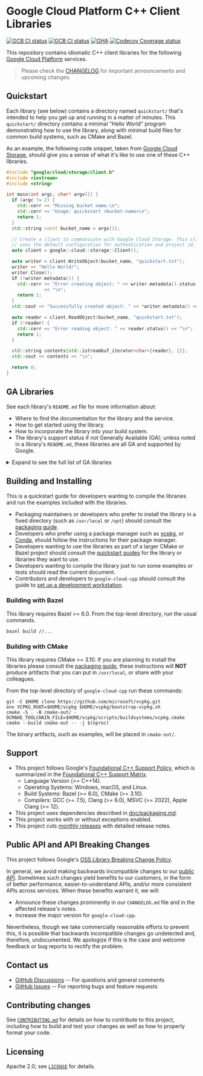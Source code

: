 # Google Cloud Platform C++ Client Libraries

<!-- This file is automatically generated by ci/test-markdown/generate-readme.sh -->

[![GCB CI status][gcb-clang-tidy-shield]][gcb-clang-tidy-link]
[![GCB CI status][gcb-asan-shield]][gcb-asan-link]
[![GHA][gha-shield]][gha-link]
[![Codecov Coverage status][codecov-shield]][codecov-link]

This repository contains idiomatic C++ client libraries for the following
[Google Cloud Platform](https://cloud.google.com/) services.

> Please check the [CHANGELOG] for important announcements and upcoming changes.

## Quickstart

Each library (see below) contains a directory named `quickstart/` that's
intended to help you get up and running in a matter of minutes. This
`quickstart/` directory contains a minimal "Hello World" program demonstrating
how to use the library, along with minimal build files for common build systems,
such as CMake and Bazel.

As an example, the following code snippet, taken from
[Google Cloud Storage](google/cloud/storage/README.md), should give you a sense
of what it's like to use one of these C++ libraries.

<!-- inject-quickstart-start -->

```cc
#include "google/cloud/storage/client.h"
#include <iostream>
#include <string>

int main(int argc, char* argv[]) {
  if (argc != 2) {
    std::cerr << "Missing bucket name.\n";
    std::cerr << "Usage: quickstart <bucket-name>\n";
    return 1;
  }
  std::string const bucket_name = argv[1];

  // Create a client to communicate with Google Cloud Storage. This client
  // uses the default configuration for authentication and project id.
  auto client = google::cloud::storage::Client();

  auto writer = client.WriteObject(bucket_name, "quickstart.txt");
  writer << "Hello World!";
  writer.Close();
  if (!writer.metadata()) {
    std::cerr << "Error creating object: " << writer.metadata().status()
              << "\n";
    return 1;
  }
  std::cout << "Successfully created object: " << *writer.metadata() << "\n";

  auto reader = client.ReadObject(bucket_name, "quickstart.txt");
  if (!reader) {
    std::cerr << "Error reading object: " << reader.status() << "\n";
    return 1;
  }

  std::string contents{std::istreambuf_iterator<char>{reader}, {}};
  std::cout << contents << "\n";

  return 0;
}
```

<!-- inject-quickstart-end -->

## GA Libraries

See each library's `README.md` file for more information about:

- Where to find the documentation for the library and the service.
- How to get started using the library.
- How to incorporate the library into your build system.
- The library's support status if not Generally Available (GA); unless noted in
  a library's `README.md`, these libraries are all GA and supported by Google.

<details>
<summary>Expand to see the full list of GA libraries</summary>

<!-- inject-GA-features-start -->

- [Access Approval API](google/cloud/accessapproval/README.md)
  [[quickstart]](google/cloud/accessapproval/quickstart/README.md)
  [[reference]](https://cloud.google.com/cpp/docs/reference/accessapproval/latest)
- [Access Context Manager API](google/cloud/accesscontextmanager/README.md)
  [[quickstart]](google/cloud/accesscontextmanager/quickstart/README.md)
  [[reference]](https://cloud.google.com/cpp/docs/reference/accesscontextmanager/latest)
- [Advisory Notifications API](google/cloud/advisorynotifications/README.md)
  [[quickstart]](google/cloud/advisorynotifications/quickstart/README.md)
  [[reference]](https://cloud.google.com/cpp/docs/reference/advisorynotifications/latest)
- [Vertex AI API](google/cloud/aiplatform/README.md)
  [[quickstart]](google/cloud/aiplatform/quickstart/README.md)
  [[reference]](https://cloud.google.com/cpp/docs/reference/aiplatform/latest)
- [AlloyDB API](google/cloud/alloydb/README.md)
  [[quickstart]](google/cloud/alloydb/quickstart/README.md)
  [[reference]](https://cloud.google.com/cpp/docs/reference/alloydb/latest)
- [API Gateway API](google/cloud/apigateway/README.md)
  [[quickstart]](google/cloud/apigateway/quickstart/README.md)
  [[reference]](https://cloud.google.com/cpp/docs/reference/apigateway/latest)
- [Apigee Connect API](google/cloud/apigeeconnect/README.md)
  [[quickstart]](google/cloud/apigeeconnect/quickstart/README.md)
  [[reference]](https://cloud.google.com/cpp/docs/reference/apigeeconnect/latest)
- [API Keys API](google/cloud/apikeys/README.md)
  [[quickstart]](google/cloud/apikeys/quickstart/README.md)
  [[reference]](https://cloud.google.com/cpp/docs/reference/apikeys/latest)
- [App Engine Admin API](google/cloud/appengine/README.md)
  [[quickstart]](google/cloud/appengine/quickstart/README.md)
  [[reference]](https://cloud.google.com/cpp/docs/reference/appengine/latest)
- [App Hub API](google/cloud/apphub/README.md)
  [[quickstart]](google/cloud/apphub/quickstart/README.md)
  [[reference]](https://cloud.google.com/cpp/docs/reference/apphub/latest)
- [Artifact Registry API](google/cloud/artifactregistry/README.md)
  [[quickstart]](google/cloud/artifactregistry/quickstart/README.md)
  [[reference]](https://cloud.google.com/cpp/docs/reference/artifactregistry/latest)
- [Cloud Asset API](google/cloud/asset/README.md)
  [[quickstart]](google/cloud/asset/quickstart/README.md)
  [[reference]](https://cloud.google.com/cpp/docs/reference/asset/latest)
- [Assured Workloads API](google/cloud/assuredworkloads/README.md)
  [[quickstart]](google/cloud/assuredworkloads/quickstart/README.md)
  [[reference]](https://cloud.google.com/cpp/docs/reference/assuredworkloads/latest)
- [Cloud AutoML API](google/cloud/automl/README.md)
  [[quickstart]](google/cloud/automl/quickstart/README.md)
  [[reference]](https://cloud.google.com/cpp/docs/reference/automl/latest)
- [Backup and DR Service API](google/cloud/backupdr/README.md)
  [[quickstart]](google/cloud/backupdr/quickstart/README.md)
  [[reference]](https://cloud.google.com/cpp/docs/reference/backupdr/latest)
- [Bare Metal Solution API](google/cloud/baremetalsolution/README.md)
  [[quickstart]](google/cloud/baremetalsolution/quickstart/README.md)
  [[reference]](https://cloud.google.com/cpp/docs/reference/baremetalsolution/latest)
- [Batch API](google/cloud/batch/README.md)
  [[quickstart]](google/cloud/batch/quickstart/README.md)
  [[reference]](https://cloud.google.com/cpp/docs/reference/batch/latest)
- [BeyondCorp API](google/cloud/beyondcorp/README.md)
  [[quickstart]](google/cloud/beyondcorp/quickstart/README.md)
  [[reference]](https://cloud.google.com/cpp/docs/reference/beyondcorp/latest)
- [Google Cloud BigQuery](google/cloud/bigquery/README.md)
  [[quickstart]](google/cloud/bigquery/quickstart/README.md)
  [[reference]](https://cloud.google.com/cpp/docs/reference/bigquery/latest)
- [BigQuery API](google/cloud/bigquerycontrol/README.md)
  [[quickstart]](google/cloud/bigquerycontrol/quickstart/README.md)
  [[reference]](https://cloud.google.com/cpp/docs/reference/bigquerycontrol/latest)
- [Google Cloud Bigtable](google/cloud/bigtable/README.md)
  [[quickstart]](google/cloud/bigtable/quickstart/README.md)
  [[reference]](https://cloud.google.com/cpp/docs/reference/bigtable/latest)
- [Cloud Billing Budget API](google/cloud/billing/README.md)
  [[quickstart]](google/cloud/billing/quickstart/README.md)
  [[reference]](https://cloud.google.com/cpp/docs/reference/billing/latest)
- [Binary Authorization API](google/cloud/binaryauthorization/README.md)
  [[quickstart]](google/cloud/binaryauthorization/quickstart/README.md)
  [[reference]](https://cloud.google.com/cpp/docs/reference/binaryauthorization/latest)
- [Certificate Manager API](google/cloud/certificatemanager/README.md)
  [[quickstart]](google/cloud/certificatemanager/quickstart/README.md)
  [[reference]](https://cloud.google.com/cpp/docs/reference/certificatemanager/latest)
- [Cloud Channel API](google/cloud/channel/README.md)
  [[quickstart]](google/cloud/channel/quickstart/README.md)
  [[reference]](https://cloud.google.com/cpp/docs/reference/channel/latest)
- [Cloud Build API](google/cloud/cloudbuild/README.md)
  [[quickstart]](google/cloud/cloudbuild/quickstart/README.md)
  [[reference]](https://cloud.google.com/cpp/docs/reference/cloudbuild/latest)
- [Cloud Controls Partner API](google/cloud/cloudcontrolspartner/README.md)
  [[quickstart]](google/cloud/cloudcontrolspartner/quickstart/README.md)
  [[reference]](https://cloud.google.com/cpp/docs/reference/cloudcontrolspartner/latest)
- [Cloud Quotas API](google/cloud/cloudquotas/README.md)
  [[quickstart]](google/cloud/cloudquotas/quickstart/README.md)
  [[reference]](https://cloud.google.com/cpp/docs/reference/cloudquotas/latest)
- [Cloud Commerce Consumer Procurement API](google/cloud/commerce/README.md)
  [[quickstart]](google/cloud/commerce/quickstart/README.md)
  [[reference]](https://cloud.google.com/cpp/docs/reference/commerce/latest)
- [Cloud Composer](google/cloud/composer/README.md)
  [[quickstart]](google/cloud/composer/quickstart/README.md)
  [[reference]](https://cloud.google.com/cpp/docs/reference/composer/latest)
- [Compute Engine API](google/cloud/compute/README.md)
  [[quickstart]](google/cloud/compute/quickstart/README.md)
  [[reference]](https://cloud.google.com/cpp/docs/reference/compute/latest)
- [Confidential Computing API](google/cloud/confidentialcomputing/README.md)
  [[quickstart]](google/cloud/confidentialcomputing/quickstart/README.md)
  [[reference]](https://cloud.google.com/cpp/docs/reference/confidentialcomputing/latest)
- [Infrastructure Manager API](google/cloud/config/README.md)
  [[quickstart]](google/cloud/config/quickstart/README.md)
  [[reference]](https://cloud.google.com/cpp/docs/reference/config/latest)
- [Connectors API](google/cloud/connectors/README.md)
  [[quickstart]](google/cloud/connectors/quickstart/README.md)
  [[reference]](https://cloud.google.com/cpp/docs/reference/connectors/latest)
- [Contact Center AI Insights API](google/cloud/contactcenterinsights/README.md)
  [[quickstart]](google/cloud/contactcenterinsights/quickstart/README.md)
  [[reference]](https://cloud.google.com/cpp/docs/reference/contactcenterinsights/latest)
- [Kubernetes Engine API](google/cloud/container/README.md)
  [[quickstart]](google/cloud/container/quickstart/README.md)
  [[reference]](https://cloud.google.com/cpp/docs/reference/container/latest)
- [Container Analysis API](google/cloud/containeranalysis/README.md)
  [[quickstart]](google/cloud/containeranalysis/quickstart/README.md)
  [[reference]](https://cloud.google.com/cpp/docs/reference/containeranalysis/latest)
- [Document AI Warehouse API](google/cloud/contentwarehouse/README.md)
  [[quickstart]](google/cloud/contentwarehouse/quickstart/README.md)
  [[reference]](https://cloud.google.com/cpp/docs/reference/contentwarehouse/latest)
- [Google Cloud Data Catalog API](google/cloud/datacatalog/README.md)
  [[quickstart]](google/cloud/datacatalog/quickstart/README.md)
  [[reference]](https://cloud.google.com/cpp/docs/reference/datacatalog/latest)
- [Cloud Data Fusion API](google/cloud/datafusion/README.md)
  [[quickstart]](google/cloud/datafusion/quickstart/README.md)
  [[reference]](https://cloud.google.com/cpp/docs/reference/datafusion/latest)
- [Database Migration API](google/cloud/datamigration/README.md)
  [[quickstart]](google/cloud/datamigration/quickstart/README.md)
  [[reference]](https://cloud.google.com/cpp/docs/reference/datamigration/latest)
- [Cloud Dataplex API](google/cloud/dataplex/README.md)
  [[quickstart]](google/cloud/dataplex/quickstart/README.md)
  [[reference]](https://cloud.google.com/cpp/docs/reference/dataplex/latest)
- [Cloud Dataproc API](google/cloud/dataproc/README.md)
  [[quickstart]](google/cloud/dataproc/quickstart/README.md)
  [[reference]](https://cloud.google.com/cpp/docs/reference/dataproc/latest)
- [Cloud Datastore API](google/cloud/datastore/README.md)
  [[quickstart]](google/cloud/datastore/quickstart/README.md)
  [[reference]](https://cloud.google.com/cpp/docs/reference/datastore/latest)
- [Datastream API](google/cloud/datastream/README.md)
  [[quickstart]](google/cloud/datastream/quickstart/README.md)
  [[reference]](https://cloud.google.com/cpp/docs/reference/datastream/latest)
- [Google Cloud Deploy API](google/cloud/deploy/README.md)
  [[quickstart]](google/cloud/deploy/quickstart/README.md)
  [[reference]](https://cloud.google.com/cpp/docs/reference/deploy/latest)
- [Developer Connect API](google/cloud/developerconnect/README.md)
  [[quickstart]](google/cloud/developerconnect/quickstart/README.md)
  [[reference]](https://cloud.google.com/cpp/docs/reference/developerconnect/latest)
- [Dialogflow CX API](google/cloud/dialogflow_cx/README.md)
  [[quickstart]](google/cloud/dialogflow_cx/quickstart/README.md)
  [[reference]](https://cloud.google.com/cpp/docs/reference/dialogflow_cx/latest)
- [Dialogflow ES API](google/cloud/dialogflow_es/README.md)
  [[quickstart]](google/cloud/dialogflow_es/quickstart/README.md)
  [[reference]](https://cloud.google.com/cpp/docs/reference/dialogflow_es/latest)
- [Discovery Engine API](google/cloud/discoveryengine/README.md)
  [[quickstart]](google/cloud/discoveryengine/quickstart/README.md)
  [[reference]](https://cloud.google.com/cpp/docs/reference/discoveryengine/latest)
- [Cloud Data Loss Prevention (DLP) API](google/cloud/dlp/README.md)
  [[quickstart]](google/cloud/dlp/quickstart/README.md)
  [[reference]](https://cloud.google.com/cpp/docs/reference/dlp/latest)
- [Cloud Document AI API](google/cloud/documentai/README.md)
  [[quickstart]](google/cloud/documentai/quickstart/README.md)
  [[reference]](https://cloud.google.com/cpp/docs/reference/documentai/latest)
- [Cloud Domains API](google/cloud/domains/README.md)
  [[quickstart]](google/cloud/domains/quickstart/README.md)
  [[reference]](https://cloud.google.com/cpp/docs/reference/domains/latest)
- [Distributed Cloud Edge Container API](google/cloud/edgecontainer/README.md)
  [[quickstart]](google/cloud/edgecontainer/quickstart/README.md)
  [[reference]](https://cloud.google.com/cpp/docs/reference/edgecontainer/latest)
- [Distributed Cloud Edge Network API](google/cloud/edgenetwork/README.md)
  [[quickstart]](google/cloud/edgenetwork/quickstart/README.md)
  [[reference]](https://cloud.google.com/cpp/docs/reference/edgenetwork/latest)
- [Essential Contacts API](google/cloud/essentialcontacts/README.md)
  [[quickstart]](google/cloud/essentialcontacts/quickstart/README.md)
  [[reference]](https://cloud.google.com/cpp/docs/reference/essentialcontacts/latest)
- [Eventarc API](google/cloud/eventarc/README.md)
  [[quickstart]](google/cloud/eventarc/quickstart/README.md)
  [[reference]](https://cloud.google.com/cpp/docs/reference/eventarc/latest)
- [Cloud Filestore API](google/cloud/filestore/README.md)
  [[quickstart]](google/cloud/filestore/quickstart/README.md)
  [[reference]](https://cloud.google.com/cpp/docs/reference/filestore/latest)
- [Financial Services API](google/cloud/financialservices/README.md)
  [[quickstart]](google/cloud/financialservices/quickstart/README.md)
  [[reference]](https://cloud.google.com/cpp/docs/reference/financialservices/latest)
- [Cloud Functions API](google/cloud/functions/README.md)
  [[quickstart]](google/cloud/functions/quickstart/README.md)
  [[reference]](https://cloud.google.com/cpp/docs/reference/functions/latest)
- [Backup for GKE API](google/cloud/gkebackup/README.md)
  [[quickstart]](google/cloud/gkebackup/quickstart/README.md)
  [[reference]](https://cloud.google.com/cpp/docs/reference/gkebackup/latest)
- [Connect Gateway API](google/cloud/gkeconnect/README.md)
  [[quickstart]](google/cloud/gkeconnect/quickstart/README.md)
  [[reference]](https://cloud.google.com/cpp/docs/reference/gkeconnect/latest)
- [GKE Hub](google/cloud/gkehub/README.md)
  [[quickstart]](google/cloud/gkehub/quickstart/README.md)
  [[reference]](https://cloud.google.com/cpp/docs/reference/gkehub/latest)
- [Anthos Multi-Cloud API](google/cloud/gkemulticloud/README.md)
  [[quickstart]](google/cloud/gkemulticloud/quickstart/README.md)
  [[reference]](https://cloud.google.com/cpp/docs/reference/gkemulticloud/latest)
- [Google Cloud IAM](google/cloud/iam/README.md)
  [[quickstart]](google/cloud/iam/quickstart/README.md)
  [[reference]](https://cloud.google.com/cpp/docs/reference/iam/latest)
- [Cloud Identity-Aware Proxy API](google/cloud/iap/README.md)
  [[quickstart]](google/cloud/iap/quickstart/README.md)
  [[reference]](https://cloud.google.com/cpp/docs/reference/iap/latest)
- [Cloud IDS API](google/cloud/ids/README.md)
  [[quickstart]](google/cloud/ids/quickstart/README.md)
  [[reference]](https://cloud.google.com/cpp/docs/reference/ids/latest)
- [Cloud Key Management Service (KMS) API](google/cloud/kms/README.md)
  [[quickstart]](google/cloud/kms/quickstart/README.md)
  [[reference]](https://cloud.google.com/cpp/docs/reference/kms/latest)
- [Cloud Natural Language API](google/cloud/language/README.md)
  [[quickstart]](google/cloud/language/quickstart/README.md)
  [[reference]](https://cloud.google.com/cpp/docs/reference/language/latest)
- [Google Cloud Logging](google/cloud/logging/README.md)
  [[quickstart]](google/cloud/logging/quickstart/README.md)
  [[reference]](https://cloud.google.com/cpp/docs/reference/logging/latest)
- [Managed Service for Microsoft Active Directory API](google/cloud/managedidentities/README.md)
  [[quickstart]](google/cloud/managedidentities/quickstart/README.md)
  [[reference]](https://cloud.google.com/cpp/docs/reference/managedidentities/latest)
- [Managed Service for Apache Kafka API](google/cloud/managedkafka/README.md)
  [[quickstart]](google/cloud/managedkafka/quickstart/README.md)
  [[reference]](https://cloud.google.com/cpp/docs/reference/managedkafka/latest)
- [Cloud Memorystore for Memcached API](google/cloud/memcache/README.md)
  [[quickstart]](google/cloud/memcache/quickstart/README.md)
  [[reference]](https://cloud.google.com/cpp/docs/reference/memcache/latest)
- [Dataproc Metastore API](google/cloud/metastore/README.md)
  [[quickstart]](google/cloud/metastore/quickstart/README.md)
  [[reference]](https://cloud.google.com/cpp/docs/reference/metastore/latest)
- [Migration Center API](google/cloud/migrationcenter/README.md)
  [[quickstart]](google/cloud/migrationcenter/quickstart/README.md)
  [[reference]](https://cloud.google.com/cpp/docs/reference/migrationcenter/latest)
- [Cloud Monitoring API](google/cloud/monitoring/README.md)
  [[quickstart]](google/cloud/monitoring/quickstart/README.md)
  [[reference]](https://cloud.google.com/cpp/docs/reference/monitoring/latest)
- [NetApp API](google/cloud/netapp/README.md)
  [[quickstart]](google/cloud/netapp/quickstart/README.md)
  [[reference]](https://cloud.google.com/cpp/docs/reference/netapp/latest)
- [Network Connectivity API](google/cloud/networkconnectivity/README.md)
  [[quickstart]](google/cloud/networkconnectivity/quickstart/README.md)
  [[reference]](https://cloud.google.com/cpp/docs/reference/networkconnectivity/latest)
- [Network Management API](google/cloud/networkmanagement/README.md)
  [[quickstart]](google/cloud/networkmanagement/quickstart/README.md)
  [[reference]](https://cloud.google.com/cpp/docs/reference/networkmanagement/latest)
- [Network Security API](google/cloud/networksecurity/README.md)
  [[quickstart]](google/cloud/networksecurity/quickstart/README.md)
  [[reference]](https://cloud.google.com/cpp/docs/reference/networksecurity/latest)
- [Network Services API](google/cloud/networkservices/README.md)
  [[quickstart]](google/cloud/networkservices/quickstart/README.md)
  [[reference]](https://cloud.google.com/cpp/docs/reference/networkservices/latest)
- [Notebooks API](google/cloud/notebooks/README.md)
  [[quickstart]](google/cloud/notebooks/quickstart/README.md)
  [[reference]](https://cloud.google.com/cpp/docs/reference/notebooks/latest)
- [OAuth2 Access Token Generation](google/cloud/oauth2/README.md)
  [[quickstart]](google/cloud/oauth2/quickstart/README.md)
  [[reference]](https://cloud.google.com/cpp/docs/reference/oauth2/latest)
- [Cloud Optimization API](google/cloud/optimization/README.md)
  [[quickstart]](google/cloud/optimization/quickstart/README.md)
  [[reference]](https://cloud.google.com/cpp/docs/reference/optimization/latest)
- [Organization Policy API](google/cloud/orgpolicy/README.md)
  [[quickstart]](google/cloud/orgpolicy/quickstart/README.md)
  [[reference]](https://cloud.google.com/cpp/docs/reference/orgpolicy/latest)
- [OS Config API](google/cloud/osconfig/README.md)
  [[quickstart]](google/cloud/osconfig/quickstart/README.md)
  [[reference]](https://cloud.google.com/cpp/docs/reference/osconfig/latest)
- [Cloud OS Login API](google/cloud/oslogin/README.md)
  [[quickstart]](google/cloud/oslogin/quickstart/README.md)
  [[reference]](https://cloud.google.com/cpp/docs/reference/oslogin/latest)
- [Parallelstore API](google/cloud/parallelstore/README.md)
  [[quickstart]](google/cloud/parallelstore/quickstart/README.md)
  [[reference]](https://cloud.google.com/cpp/docs/reference/parallelstore/latest)
- [Parameter Manager API](google/cloud/parametermanager/README.md)
  [[quickstart]](google/cloud/parametermanager/quickstart/README.md)
  [[reference]](https://cloud.google.com/cpp/docs/reference/parametermanager/latest)
- [Policy Simulator API](google/cloud/policysimulator/README.md)
  [[quickstart]](google/cloud/policysimulator/quickstart/README.md)
  [[reference]](https://cloud.google.com/cpp/docs/reference/policysimulator/latest)
- [Policy Troubleshooter API](google/cloud/policytroubleshooter/README.md)
  [[quickstart]](google/cloud/policytroubleshooter/quickstart/README.md)
  [[reference]](https://cloud.google.com/cpp/docs/reference/policytroubleshooter/latest)
- [Certificate Authority API](google/cloud/privateca/README.md)
  [[quickstart]](google/cloud/privateca/quickstart/README.md)
  [[reference]](https://cloud.google.com/cpp/docs/reference/privateca/latest)
- [Privileged Access Manager API](google/cloud/privilegedaccessmanager/README.md)
  [[quickstart]](google/cloud/privilegedaccessmanager/quickstart/README.md)
  [[reference]](https://cloud.google.com/cpp/docs/reference/privilegedaccessmanager/latest)
- [Cloud Profiler API](google/cloud/profiler/README.md)
  [[quickstart]](google/cloud/profiler/quickstart/README.md)
  [[reference]](https://cloud.google.com/cpp/docs/reference/profiler/latest)
- [Public Certificate Authority API](google/cloud/publicca/README.md)
  [[quickstart]](google/cloud/publicca/quickstart/README.md)
  [[reference]](https://cloud.google.com/cpp/docs/reference/publicca/latest)
- [Google Cloud Pub/Sub](google/cloud/pubsub/README.md)
  [[quickstart]](google/cloud/pubsub/quickstart/README.md)
  [[reference]](https://cloud.google.com/cpp/docs/reference/pubsub/latest)
- [Rapid Migration Assessment API](google/cloud/rapidmigrationassessment/README.md)
  [[quickstart]](google/cloud/rapidmigrationassessment/quickstart/README.md)
  [[reference]](https://cloud.google.com/cpp/docs/reference/rapidmigrationassessment/latest)
- [reCAPTCHA Enterprise API](google/cloud/recaptchaenterprise/README.md)
  [[quickstart]](google/cloud/recaptchaenterprise/quickstart/README.md)
  [[reference]](https://cloud.google.com/cpp/docs/reference/recaptchaenterprise/latest)
- [Recommender](google/cloud/recommender/README.md)
  [[quickstart]](google/cloud/recommender/quickstart/README.md)
  [[reference]](https://cloud.google.com/cpp/docs/reference/recommender/latest)
- [Google Cloud Memorystore for Redis API](google/cloud/redis/README.md)
  [[quickstart]](google/cloud/redis/quickstart/README.md)
  [[reference]](https://cloud.google.com/cpp/docs/reference/redis/latest)
- [Cloud Resource Manager API](google/cloud/resourcemanager/README.md)
  [[quickstart]](google/cloud/resourcemanager/quickstart/README.md)
  [[reference]](https://cloud.google.com/cpp/docs/reference/resourcemanager/latest)
- [Retail API](google/cloud/retail/README.md)
  [[quickstart]](google/cloud/retail/quickstart/README.md)
  [[reference]](https://cloud.google.com/cpp/docs/reference/retail/latest)
- [Cloud Run Admin API](google/cloud/run/README.md)
  [[quickstart]](google/cloud/run/quickstart/README.md)
  [[reference]](https://cloud.google.com/cpp/docs/reference/run/latest)
- [Cloud Scheduler API](google/cloud/scheduler/README.md)
  [[quickstart]](google/cloud/scheduler/quickstart/README.md)
  [[reference]](https://cloud.google.com/cpp/docs/reference/scheduler/latest)
- [Secret Manager API](google/cloud/secretmanager/README.md)
  [[quickstart]](google/cloud/secretmanager/quickstart/README.md)
  [[reference]](https://cloud.google.com/cpp/docs/reference/secretmanager/latest)
- [Secure Source Manager API](google/cloud/securesourcemanager/README.md)
  [[quickstart]](google/cloud/securesourcemanager/quickstart/README.md)
  [[reference]](https://cloud.google.com/cpp/docs/reference/securesourcemanager/latest)
- [Security Command Center API](google/cloud/securitycenter/README.md)
  [[quickstart]](google/cloud/securitycenter/quickstart/README.md)
  [[reference]](https://cloud.google.com/cpp/docs/reference/securitycenter/latest)
- [Security Center Management API](google/cloud/securitycentermanagement/README.md)
  [[quickstart]](google/cloud/securitycentermanagement/quickstart/README.md)
  [[reference]](https://cloud.google.com/cpp/docs/reference/securitycentermanagement/latest)
- [Service Control API](google/cloud/servicecontrol/README.md)
  [[quickstart]](google/cloud/servicecontrol/quickstart/README.md)
  [[reference]](https://cloud.google.com/cpp/docs/reference/servicecontrol/latest)
- [Service Directory API](google/cloud/servicedirectory/README.md)
  [[quickstart]](google/cloud/servicedirectory/quickstart/README.md)
  [[reference]](https://cloud.google.com/cpp/docs/reference/servicedirectory/latest)
- [Service Health API](google/cloud/servicehealth/README.md)
  [[quickstart]](google/cloud/servicehealth/quickstart/README.md)
  [[reference]](https://cloud.google.com/cpp/docs/reference/servicehealth/latest)
- [Service Management API](google/cloud/servicemanagement/README.md)
  [[quickstart]](google/cloud/servicemanagement/quickstart/README.md)
  [[reference]](https://cloud.google.com/cpp/docs/reference/servicemanagement/latest)
- [Service Usage API](google/cloud/serviceusage/README.md)
  [[quickstart]](google/cloud/serviceusage/quickstart/README.md)
  [[reference]](https://cloud.google.com/cpp/docs/reference/serviceusage/latest)
- [Cloud Shell API](google/cloud/shell/README.md)
  [[quickstart]](google/cloud/shell/quickstart/README.md)
  [[reference]](https://cloud.google.com/cpp/docs/reference/shell/latest)
- [Google Cloud Spanner](google/cloud/spanner/README.md)
  [[quickstart]](google/cloud/spanner/quickstart/README.md)
  [[reference]](https://cloud.google.com/cpp/docs/reference/spanner/latest)
- [Cloud Speech-to-Text API](google/cloud/speech/README.md)
  [[quickstart]](google/cloud/speech/quickstart/README.md)
  [[reference]](https://cloud.google.com/cpp/docs/reference/speech/latest)
- [Cloud SQL Admin API](google/cloud/sql/README.md)
  [[quickstart]](google/cloud/sql/quickstart/README.md)
  [[reference]](https://cloud.google.com/cpp/docs/reference/sql/latest)
- [Google Cloud Storage](google/cloud/storage/README.md)
  [[quickstart]](google/cloud/storage/quickstart/README.md)
  [[reference]](https://cloud.google.com/cpp/docs/reference/storage/latest)
- [Storage Control API](google/cloud/storagecontrol/README.md)
  [[quickstart]](google/cloud/storagecontrol/quickstart/README.md)
  [[reference]](https://cloud.google.com/cpp/docs/reference/storagecontrol/latest)
- [Storage Insights API](google/cloud/storageinsights/README.md)
  [[quickstart]](google/cloud/storageinsights/quickstart/README.md)
  [[reference]](https://cloud.google.com/cpp/docs/reference/storageinsights/latest)
- [Storage Transfer API](google/cloud/storagetransfer/README.md)
  [[quickstart]](google/cloud/storagetransfer/quickstart/README.md)
  [[reference]](https://cloud.google.com/cpp/docs/reference/storagetransfer/latest)
- [Google Cloud Support API](google/cloud/support/README.md)
  [[quickstart]](google/cloud/support/quickstart/README.md)
  [[reference]](https://cloud.google.com/cpp/docs/reference/support/latest)
- [Cloud Talent Solution API](google/cloud/talent/README.md)
  [[quickstart]](google/cloud/talent/quickstart/README.md)
  [[reference]](https://cloud.google.com/cpp/docs/reference/talent/latest)
- [Cloud Tasks API](google/cloud/tasks/README.md)
  [[quickstart]](google/cloud/tasks/quickstart/README.md)
  [[reference]](https://cloud.google.com/cpp/docs/reference/tasks/latest)
- [Telco Automation API](google/cloud/telcoautomation/README.md)
  [[quickstart]](google/cloud/telcoautomation/quickstart/README.md)
  [[reference]](https://cloud.google.com/cpp/docs/reference/telcoautomation/latest)
- [Cloud Text-to-Speech API](google/cloud/texttospeech/README.md)
  [[quickstart]](google/cloud/texttospeech/quickstart/README.md)
  [[reference]](https://cloud.google.com/cpp/docs/reference/texttospeech/latest)
- [Timeseries Insights API](google/cloud/timeseriesinsights/README.md)
  [[quickstart]](google/cloud/timeseriesinsights/quickstart/README.md)
  [[reference]](https://cloud.google.com/cpp/docs/reference/timeseriesinsights/latest)
- [Cloud TPU API](google/cloud/tpu/README.md)
  [[quickstart]](google/cloud/tpu/quickstart/README.md)
  [[reference]](https://cloud.google.com/cpp/docs/reference/tpu/latest)
- [Cloud Trace API](google/cloud/trace/README.md)
  [[quickstart]](google/cloud/trace/quickstart/README.md)
  [[reference]](https://cloud.google.com/cpp/docs/reference/trace/latest)
- [Cloud Translation API](google/cloud/translate/README.md)
  [[quickstart]](google/cloud/translate/quickstart/README.md)
  [[reference]](https://cloud.google.com/cpp/docs/reference/translate/latest)
- [Video Services](google/cloud/video/README.md)
  [[quickstart]](google/cloud/video/quickstart/README.md)
  [[reference]](https://cloud.google.com/cpp/docs/reference/video/latest)
- [Cloud Video Intelligence API](google/cloud/videointelligence/README.md)
  [[quickstart]](google/cloud/videointelligence/quickstart/README.md)
  [[reference]](https://cloud.google.com/cpp/docs/reference/videointelligence/latest)
- [Cloud Vision API](google/cloud/vision/README.md)
  [[quickstart]](google/cloud/vision/quickstart/README.md)
  [[reference]](https://cloud.google.com/cpp/docs/reference/vision/latest)
- [VM Migration API](google/cloud/vmmigration/README.md)
  [[quickstart]](google/cloud/vmmigration/quickstart/README.md)
  [[reference]](https://cloud.google.com/cpp/docs/reference/vmmigration/latest)
- [VMware Engine API](google/cloud/vmwareengine/README.md)
  [[quickstart]](google/cloud/vmwareengine/quickstart/README.md)
  [[reference]](https://cloud.google.com/cpp/docs/reference/vmwareengine/latest)
- [Serverless VPC Access API](google/cloud/vpcaccess/README.md)
  [[quickstart]](google/cloud/vpcaccess/quickstart/README.md)
  [[reference]](https://cloud.google.com/cpp/docs/reference/vpcaccess/latest)
- [Web Risk API](google/cloud/webrisk/README.md)
  [[quickstart]](google/cloud/webrisk/quickstart/README.md)
  [[reference]](https://cloud.google.com/cpp/docs/reference/webrisk/latest)
- [Web Security Scanner API](google/cloud/websecurityscanner/README.md)
  [[quickstart]](google/cloud/websecurityscanner/quickstart/README.md)
  [[reference]](https://cloud.google.com/cpp/docs/reference/websecurityscanner/latest)
- [Workflow Executions API](google/cloud/workflows/README.md)
  [[quickstart]](google/cloud/workflows/quickstart/README.md)
  [[reference]](https://cloud.google.com/cpp/docs/reference/workflows/latest)
- [Cloud Workstations API](google/cloud/workstations/README.md)
  [[quickstart]](google/cloud/workstations/quickstart/README.md)
  [[reference]](https://cloud.google.com/cpp/docs/reference/workstations/latest)

<!-- inject-GA-features-end -->

</details>

## Building and Installing

This is a quickstart guide for developers wanting to compile the libraries and
run the examples included with the libraries.

- Packaging maintainers or developers who prefer to install the library in a
  fixed directory (such as `/usr/local` or `/opt`) should consult the
  [packaging guide](/doc/packaging.md).
- Developers who prefer using a package manager such as
  [vcpkg](https://vcpkg.io), or [Conda](https://conda.io), should follow the
  instructions for their package manager.
- Developers wanting to use the libraries as part of a larger CMake or Bazel
  project should consult the [quickstart guides](#quickstart) for the library or
  libraries they want to use.
- Developers wanting to compile the library just to run some examples or tests
  should read the current document.
- Contributors and developers to `google-cloud-cpp` should consult the guide to
  [set up a development workstation][howto-setup-dev-workstation].

### Building with Bazel

This library requires Bazel >= 6.0. From the top-level directory, run the usual
commands.

```shell
bazel build //...
```

### Building with CMake

This library requires CMake >= 3.10. If you are planning to install the
libraries please consult the [packaging guide](/doc/packaging.md), these
instructions will **NOT** produce artifacts that you can put in `/usr/local`, or
share with your colleagues.

From the top-level directory of `google-cloud-cpp` run these commands:

```shell
git -C $HOME clone https://github.com/microsoft/vcpkg.git
env VCPKG_ROOT=$HOME/vcpkg $HOME/vcpkg/bootstrap-vcpkg.sh
cmake -S . -B cmake-out/ -DCMAKE_TOOLCHAIN_FILE=$HOME/vcpkg/scripts/buildsystems/vcpkg.cmake
cmake --build cmake-out -- -j $(nproc)
```

The binary artifacts, such as examples, will be placed in `cmake-out/`.

## Support

- This project follows Google's
  [Foundational C++ Support Policy][support-policy], which is summarized in the
  [Foundational C++ Support Matrix][support-matrix].
  - Language Version (>= C++14).
  - Operating Systems: Windows, macOS, and Linux.
  - Build Systems: Bazel (>= 6.0), CMake (>= 3.10).
  - Compilers: GCC (>= 7.5), Clang (>= 6.0), MSVC (>= 2022), Apple Clang (>=
    12).
- This project uses dependencies described in
  [doc/packaging.md](https://github.com/googleapis/google-cloud-cpp/blob/main/doc/packaging.md).
- This project works with or without exceptions enabled.
- This project cuts
  [monthly releases](https://github.com/googleapis/google-cloud-cpp/releases)
  with detailed release notes.

## Public API and API Breaking Changes

This project follows Google's [OSS Library Breaking Change Policy].

In general, we avoid making backwards incompatible changes to our
[public API](/doc/public-api.md). Sometimes such changes yield benefits to our
customers, in the form of better performance, easier-to-understand APIs, and/or
more consistent APIs across services. When these benefits warrant it, we will:

- Announce these changes prominently in our `CHANGELOG.md` file and in the
  affected release's notes.
- Increase the major version for `google-cloud-cpp`.

Nevertheless, though we take commercially reasonable efforts to prevent this, it
is possible that backwards incompatible changes go undetected and, therefore,
undocumented. We apologize if this is the case and welcome feedback or bug
reports to rectify the problem.

## Contact us

- [GitHub Discussions] -- For questions and general comments
- [GitHub Issues] -- For reporting bugs and feature requests

## Contributing changes

See [`CONTRIBUTING.md`](/CONTRIBUTING.md) for details on how to contribute to
this project, including how to build and test your changes as well as how to
properly format your code.

## Licensing

Apache 2.0; see [`LICENSE`](/LICENSE) for details.

[changelog]: /CHANGELOG.md
[codecov-link]: https://codecov.io/gh/googleapis/google-cloud-cpp
[codecov-shield]: https://codecov.io/gh/googleapis/google-cloud-cpp/branch/main/graph/badge.svg
[gcb-asan-link]: https://storage.googleapis.com/cloud-cpp-community-publiclogs/badges/google-cloud-cpp/main/asan.html
[gcb-asan-shield]: https://storage.googleapis.com/cloud-cpp-community-publiclogs/badges/google-cloud-cpp/main/asan.svg
[gcb-clang-tidy-link]: https://storage.googleapis.com/cloud-cpp-community-publiclogs/badges/google-cloud-cpp/main/clang-tidy.html
[gcb-clang-tidy-shield]: https://storage.googleapis.com/cloud-cpp-community-publiclogs/badges/google-cloud-cpp/main/clang-tidy.svg
[gha-link]: https://github.com/googleapis/google-cloud-cpp/actions/workflows/test-runner.yml
[gha-shield]: https://github.com/googleapis/google-cloud-cpp/actions/workflows/test-runner.yml/badge.svg
[github discussions]: https://github.com/googleapis/google-cloud-cpp/discussions
[github issues]: https://github.com/googleapis/google-cloud-cpp/issues
[howto-setup-dev-workstation]: /doc/contributor/howto-guide-setup-development-workstation.md
[oss library breaking change policy]: https://opensource.google/documentation/policies/library-breaking-change
[support-matrix]: https://github.com/google/oss-policies-info/blob/main/foundational-cxx-support-matrix.md
[support-policy]: https://opensource.google/documentation/policies/cplusplus-support
